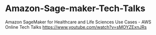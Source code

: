 # Amazon-Sage-maker-Tech-Talks
Amazon SageMaker for Healthcare and Life Sciences Use Cases - AWS Online Tech Talks
https://www.youtube.com/watch?v=sMOYZExnJRs

